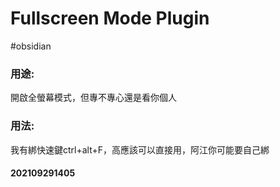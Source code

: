 # Fullscreen Mode Plugin
#obsidian 

### 用途:
開啟全螢幕模式，但專不專心還是看你個人
### 用法:
我有綁快速鍵ctrl+alt+F，高應該可以直接用，阿江你可能要自己綁
 
#### 202109291405